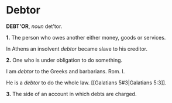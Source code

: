 # Debtor

**DEBT'OR**, _noun_ det'tor.

**1.** The person who owes another either money, goods or services.

In Athens an insolvent _debtor_ became slave to his creditor.

**2.** One who is under obligation to do something.

I am _debtor_ to the Greeks and barbarians. Rom. I.

He is a _debtor_ to do the whole law. [[Galatians 5#3|Galatians 5:3]].

**3.** The side of an account in which debts are charged.